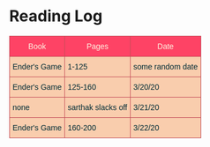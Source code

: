 # Reading Log
<style type="text/css">
.tg  {border-collapse:collapse;border-spacing:0;border-color:#C44D58;}
.tg td{font-family:Arial, sans-serif;font-size:14px;padding:10px 5px;border-style:solid;border-width:1px;overflow:hidden;word-break:normal;border-color:#C44D58;color:#002b36;background-color:#F9CDAD;}
.tg th{font-family:Arial, sans-serif;font-size:14px;font-weight:normal;padding:10px 5px;border-style:solid;border-width:1px;overflow:hidden;word-break:normal;border-color:#C44D58;color:#fdf6e3;background-color:#FE4365;}
.tg .tg-9gth{font-family:"Arial, !important;;border-color:inherit;text-align:left;vertical-align:top}
</style>
<table class="tg">
  <tr>
    <th class="tg-9gth">Book</th>
    <th class="tg-9gth">Pages</th>
    <th class="tg-9gth">Date</th>
  </tr>
  <tr>
    <td class="tg-9gth">Ender's Game</td>
    <td class="tg-9gth">1-125</td>
    <td class="tg-9gth">some random date</td>
  </tr>
  <tr>
    <td class="tg-9gth">Ender's Game</td>
    <td class="tg-9gth">125-160</td>
    <td class="tg-9gth">3/20/20</td>
  </tr>
  <tr>
    <td class="tg-9gth">none</td>
    <td class="tg-9gth">sarthak slacks off</td>
    <td class="tg-9gth">3/21/20</td>
  </tr>
  <tr>
    <td class="tg-9gth">Ender's Game</td>
    <td class="tg-9gth">160-200</td>
    <td class="tg-9gth">3/22/20</td>
  </tr>
</table>
